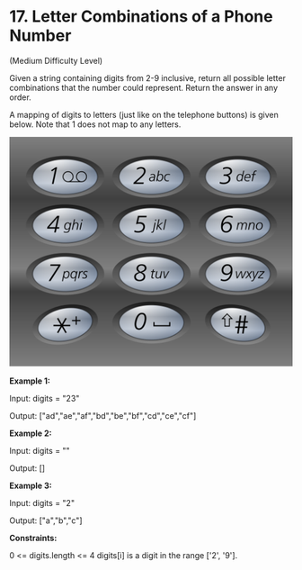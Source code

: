 # 17. Letter Combinations of a Phone Number

(Medium Difficulty Level)

Given a string containing digits from 2-9 inclusive, return all possible letter combinations that the number could represent. Return the answer in any order.

A mapping of digits to letters (just like on the telephone buttons) is given below. Note that 1 does not map to any letters.

![image of telephone keypad](src/keypad.png) 

**Example 1:**

Input: digits = "23"

Output: ["ad","ae","af","bd","be","bf","cd","ce","cf"]

**Example 2:**

Input: digits = ""

Output: []

**Example 3:**

Input: digits = "2"

Output: ["a","b","c"]
 

**Constraints:**

0 <= digits.length <= 4
digits[i] is a digit in the range ['2', '9'].